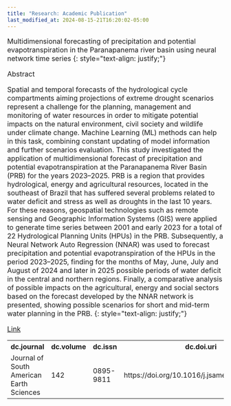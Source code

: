 ```yaml
---
title: "Research: Academic Publication"
last_modified_at: 2024-08-15-21T16:20:02-05:00
---
```

<span style="font-size: 16px;">
  
Multidimensional forecasting of precipitation and potential evapotranspiration in the Paranapanema river basin using neural network time series
{: style="text-align: justify;"}

Abstract


Spatial and temporal forecasts of the hydrological cycle compartments aiming projections of extreme drought scenarios represent a challenge for the planning, management and monitoring of water resources in order to mitigate potential impacts on the natural environment, civil society and wildlife under climate change. Machine Learning (ML) methods can help in this task, combining constant updating of model information and further scenarios evaluation. This study investigated the application of multidimensional forecast of precipitation and potential evapotranspiration at the Paranapanema River Basin (PRB) for the years 2023–2025. PRB is a region that provides hydrological, energy and agricultural resources, located in the southeast of Brazil that has suffered several problems related to water deficit and stress as well as droughts in the last 10 years. For these reasons, geospatial technologies such as remote sensing and Geographic Information Systems (GIS) were applied to generate time series between 2001 and early 2023 for a total of 22 Hydrological Planning Units (HPUs) in the PRB. Subsequently, a Neural Network Auto Regression (NNAR) was used to forecast precipitation and potential evapotranspiration of the HPUs in the period 2023–2025, finding for the months of May, June, July and August of 2024 and later in 2025 possible periods of water deficit in the central and northern regions. Finally, a comparative analysis of possible impacts on the agricultural, energy and social sectors based on the forecast developed by the NNAR network is presented, showing possible scenarios for short and mid-term water planning in the PRB.
{: style="text-align: justify;"}

[Link](https://doi.org/10.1016/j.jsames.2024.104961)


<table>
  <tr>
    <th>dc.journal</th>
    <th>dc.volume</th>
    <th>dc.issn</th>
    <th>dc.doi.uri</th>  </tr>
  <tr>
    <td>Journal of South American Earth Sciences</td>
    <td>142</td>
    <td>0895-9811</td>
    <td>https://doi.org/10.1016/j.jsames.2024.104961</td>
  </tr>
</table>
